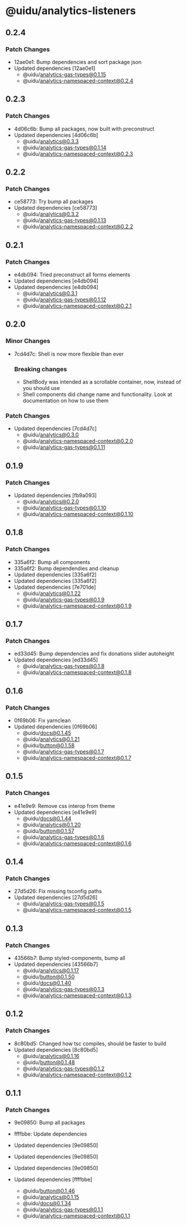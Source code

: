 # @uidu/analytics-listeners

## 0.2.4

### Patch Changes

- 12ae0e1: Bump dependencies and sort package json
- Updated dependencies [12ae0e1]
  - @uidu/analytics-gas-types@0.1.15
  - @uidu/analytics-namespaced-context@0.2.4

## 0.2.3

### Patch Changes

- 4d06c6b: Bump all packages, now built with preconstruct
- Updated dependencies [4d06c6b]
  - @uidu/analytics@0.3.3
  - @uidu/analytics-gas-types@0.1.14
  - @uidu/analytics-namespaced-context@0.2.3

## 0.2.2

### Patch Changes

- ce58773: Try bump all packages
- Updated dependencies [ce58773]
  - @uidu/analytics@0.3.2
  - @uidu/analytics-gas-types@0.1.13
  - @uidu/analytics-namespaced-context@0.2.2

## 0.2.1

### Patch Changes

- e4db094: Tried preconstruct all forms elements
- Updated dependencies [e4db094]
- Updated dependencies [e4db094]
  - @uidu/analytics@0.3.1
  - @uidu/analytics-gas-types@0.1.12
  - @uidu/analytics-namespaced-context@0.2.1

## 0.2.0

### Minor Changes

- 7cd4d7c: Shell is now more flexible than ever

  ### Breaking changes

  - ShellBody was intended as a scrollable container, now, instead of <ShellBody scrollable></ShellBody> you should use <ScrollableContainer />
  - Shell components did change name and functionality. Look at documentation on how to use them

### Patch Changes

- Updated dependencies [7cd4d7c]
  - @uidu/analytics@0.3.0
  - @uidu/analytics-namespaced-context@0.2.0
  - @uidu/analytics-gas-types@0.1.11

## 0.1.9

### Patch Changes

- Updated dependencies [fb9a093]
  - @uidu/analytics@0.2.0
  - @uidu/analytics-gas-types@0.1.10
  - @uidu/analytics-namespaced-context@0.1.10

## 0.1.8

### Patch Changes

- 335a6f2: Bump all components
- 335a6f2: Bump dependendies and cleanup
- Updated dependencies [335a6f2]
- Updated dependencies [335a6f2]
- Updated dependencies [7e701de]
  - @uidu/analytics@0.1.22
  - @uidu/analytics-gas-types@0.1.9
  - @uidu/analytics-namespaced-context@0.1.9

## 0.1.7

### Patch Changes

- ed33d45: Bump dependencies and fix donations slider autoheight
- Updated dependencies [ed33d45]
  - @uidu/analytics-gas-types@0.1.8
  - @uidu/analytics-namespaced-context@0.1.8

## 0.1.6

### Patch Changes

- 0f69b06: Fix yarnclean
- Updated dependencies [0f69b06]
  - @uidu/docs@0.1.45
  - @uidu/analytics@0.1.21
  - @uidu/button@0.1.58
  - @uidu/analytics-gas-types@0.1.7
  - @uidu/analytics-namespaced-context@0.1.7

## 0.1.5

### Patch Changes

- e41e9e9: Remove css interop from theme
- Updated dependencies [e41e9e9]
  - @uidu/docs@0.1.44
  - @uidu/analytics@0.1.20
  - @uidu/button@0.1.57
  - @uidu/analytics-gas-types@0.1.6
  - @uidu/analytics-namespaced-context@0.1.6

## 0.1.4

### Patch Changes

- 27d5d26: Fix missing tsconfig paths
- Updated dependencies [27d5d26]
  - @uidu/analytics-gas-types@0.1.5
  - @uidu/analytics-namespaced-context@0.1.5

## 0.1.3

### Patch Changes

- 43566b7: Bump styled-components, bump all
- Updated dependencies [43566b7]
  - @uidu/analytics@0.1.17
  - @uidu/button@0.1.50
  - @uidu/docs@0.1.40
  - @uidu/analytics-gas-types@0.1.3
  - @uidu/analytics-namespaced-context@0.1.3

## 0.1.2

### Patch Changes

- 8c80bd5: Changed how tsc compiles, should be faster to build
- Updated dependencies [8c80bd5]
  - @uidu/analytics@0.1.16
  - @uidu/button@0.1.48
  - @uidu/analytics-gas-types@0.1.2
  - @uidu/analytics-namespaced-context@0.1.2

## 0.1.1

### Patch Changes

- 9e09850: Bump all packages
- ffffbbe: Update dependencies

- Updated dependencies [9e09850]
- Updated dependencies [9e09850]
- Updated dependencies [9e09850]
- Updated dependencies [ffffbbe]
  - @uidu/button@0.1.46
  - @uidu/analytics@0.1.15
  - @uidu/docs@0.1.34
  - @uidu/analytics-gas-types@0.1.1
  - @uidu/analytics-namespaced-context@0.1.1
